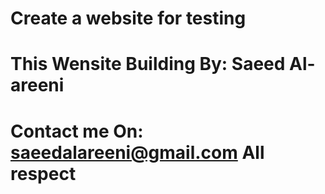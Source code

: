 # Create a website for testing

# This Wensite Building By: Saeed Al-areeni 
# Contact me On: saeedalareeni@gmail.com  All respect
